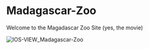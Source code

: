# Madagascar-Zoo
Welcome to the Magadascar Zoo Site (yes, the movie)

![IOS-VIEW_Madagascar-Zoo](https://github.com/bambinaCh/Madagascar-Zoo/assets/98743839/3da6b315-6ff2-4867-bb63-0fcc8df4a59d)
